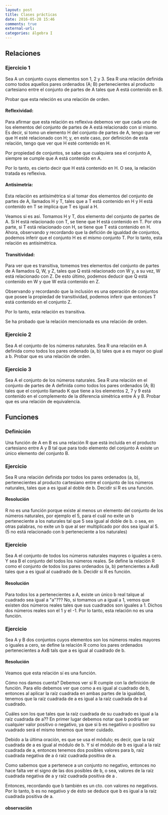 ```yaml
---
layout: post
title: Clases prácticas
date: 2016-05-28 15:46
comments: true
external-url:
categories: álgebra I
---
```


## Relaciones

### Ejercicio 1
Sea A un conjunto cuyos elementos son 1, 2 y 3. Sea R una relación definida como todos aquellos pares ordenados (A; B) pertenecientes al producto cartesiano entre el conjunto de partes de A tales que A está contenido en B.

Probar que esta releción es una relación de orden.

#### Reflexividad:
Para afirmar que esta relación es reflexiva debemos ver que cada uno de los elementos del conjunto de partes de A
está relacionado con sí mismo. Es decir, si tomo un elemento H del conjunto de partes de A, tengo que ver que H esté relacionado con H; y, en este caso, por definición de esta relación, tengo que ver que H esté contenido en H.

Por propiedad de conjuntos, se sabe que cualquiera sea el conjunto A, siempre se cumple que A está contenido en A.

Por lo tanto, es cierto decir que H está contenido en H. O sea, la relación tratada es reflexiva.

#### Antisimetría:
Esta relación es antisimétrica si al tomar dos elementos del conjunto de partes de A, llamados H y T, tales que a T está contenido en H y H está contenido en T se implica que T es igual a H.

Veamos si es así. Tomamos H y T, dos elemento del conjunto de partes de A. Si H está relacionado con T, se tiene que H está contenido en T. Por otra parte, si T está relacionado con H, se tiene que T está contenido en H. Ahora, observando y recordando que la defición de igualdad de conjuntos, podemos inferir que el conjunto H es el mismo conjunto T. Por lo tanto, esta relación es antisimétrica.

#### Transitividad:
Para ver que es transitiva, tomemos tres elementos del conjunto de partes de A llamados Q, W, y Z, tales que Q está relacionado con W y, a su vez, W está relacionado con Z. De esto último, podemos deducir que Q está contenido en W y que W está contenido en Z.

Observando y recordando que la inclusión es una operación de conjuntos que posee la propiedad de transitividad, podemos inferir que entonces T está contenido en el conjunto Z.

Por lo tanto, esta relación es transitiva.

Se ha probado que la relación mencionada es una relación de orden.

### Ejercicio 2
Sea A el conjunto de los números naturales. Sea R una relación en A definida como todos los pares ordenado (a, b) tales que a es mayor oo giual a b.
Probar que es una relación de orden.

### Ejercicio 3
Sea A el conjunto de los números naturales. Sea R una relación en el conjunto de partes de A definida como todos los pares ordenados (A; B) tales que el conjunto llamado K que tiene a los elementos 2, 7 y 9 está contenido en el complemento de la diferencia simétrica entre A y B. 
Probar que es una relación de equivalencia.

## Funciones

### __Definición__
Una función de A en B es una relación R que está incluída en el producto cartesiano entre A y B tal
que para todo elemento del conjunto A existe un único elemento del conjunto B.

### Ejercicio
Sea R una relación definida por todos los pares ordenados (a, b), pertenecientes al producto cartesiano entre el conjunto de los números naturales, tales que a es igual al doble de b.
Decidir si R es una función.

#### Resolución
R no es una función porque existe al menos un elemento del conjunto de los números naturales, por ejemplo el 5, para el cuál no exite un b perteneciente a los naturales tal que 5 sea igual al doble de b. o sea, en otras palabras, no exite un b que al ser multiplicado por dos sea igual al 5. (5 no está relacionado con b perteneciente a los naturales)

### Ejercicio
Sea A el conjunto de todos los números naturales mayores o iguales a cero. Y sea B el conjunto del todos los números reales. Se define la relación R como el conjunto de todos los pares ordenados (a, b) pertencientes a AxB tales que a es igual al cuadrado de b.
Decidir si R es función. 

#### Resolución
Para todos los a pertenecientes a A, existe un único b real talque al cuadrado sea igual a "a"???
No, si tomamos un a igual a 1, vemos que existen dos números reales tales que sus cuadrados son iguales a 1. Dichos dos números reales son el 1 y el -1. Por lo tanto, esta relación no es una función.

### Ejercicio
Sea A y B dos conjuntos cuyos elementos son los números reales mayores o iguales a cero, se define la relación R como los pares ordenados pertenecientes a AxB tals que a es igual al cuadrado de b. 

#### Resolución

Veamos que esta relación sí es una función.

Cómo nos damos cuenta? 
Debemos ver si R cumple con la definición de función. Para ello debemos ver que como a es igual al cuadrado de b, entonces al aplicar la raíz cuadrada en ambas partes de la igualdad, tenemos que la raíz cuadrada de a es igual a la raíz cuadrada de b al cuadrado.

 Cuáles son los que tales que la raíz cuadrada de su cuadrado es igual a la raíz cuadrada de a?? 
En primer lugar debemos notar que b podría ser cualquier valor positivo o negativo, ya que si b es negatiivo o positivo su vuadrado será el mismo tenemos que tener cuidado. 

Debido a la última oración, es que se usa el módulo; es decir, que la raíz cuadrada de a es igual al módulo de b. Y si el módulo de b es igual a la raíz cuadrada de a, entonces tenemos dos posibles valores para b, raíz cuadrada negativa de a ó raíz cuadrada positiva de a. 

Como sabemos que a pertenece a un conjunto no negativo, entonces no hace falta ver el signo de las dos posibles de b, o sea, valores de la raíz cuadrada negativa de a y raíz cuadrada positiva de a . 

Entonces, recordando que b también es un cto. con valores no negativos. Por lo tanto, b es no negativo y de ésto se deduce que b es igual a la raíz cuadrada positiva de a.

#### __observación__


